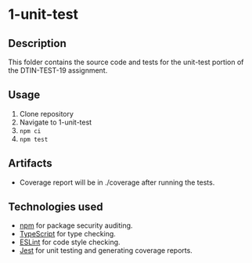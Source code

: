# 1-unit-test

## Description
This folder contains the source code and tests for the unit-test portion of the DTIN-TEST-19
 assignment.

## Usage
1. Clone repository
1. Navigate to 1-unit-test
1. `npm ci`
1. `npm test`

## Artifacts
- Coverage report will be in ./coverage after running the tests.

## Technologies used
- [npm](https://www.npmjs.com/) for package security auditing.
- [TypeScript](https://www.typescriptlang.org/) for type checking.
- [ESLint](https://eslint.org/) for code style checking.
- [Jest](https://jestjs.io/) for unit testing and generating coverage reports.
